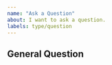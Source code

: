 ```yaml
---
name: "Ask a Question"
about: I want to ask a question.
labels: type/question
---
```


## General Question

<!--
Before asking a question, make sure you have:

- Googled your question.
- Searched all [GitHub issues](https://github.com/StarRocks/starrocks/issues?&q=is%3Aissue)
- Read the documentation:
  - [StarRocks Readme](https://github.com/StarRocks/starrocks)
  - [StarRocks Doc](https://docs.starrocks.com/)

If you still prefer GitHub issues, remove all this text and ask your question here.
-->
